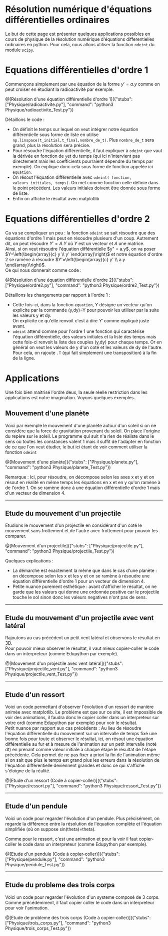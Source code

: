 # Résolution numérique d'équations différentielles ordinaires

Le but de cette page est présenter quelques applications possibles en cours de physique de la résolution numérique d'équations differentielles ordinaires en python. Pour cela, nous allons utiliser la fonction `odeint` du module `scipy`.

# Equations différentielles d'ordre 1 

Commençons simplement par une équation de la forme $`y'=a.y`$ comme on peut croiser en étudiant la radioactivité par exemple.

@[Résolution d'une équation différentielle d'ordre 1]({"stubs": ["Physique/radioactivite.py"], "command": "python3 Physique/radioactivite_Test.py"})

Détaillons le code :
- On définit le temps sur lequel on veut intégrer notre équation différentielle sous forme de liste en utilise `np.linspace(t_initial,t_final,nombre_de_t)`. Plus `nombre_de_t` sera grand, plus la résolution sera précise.
- Pour résoudre l'équation différentielle, il faut expliquer à `odeint` que vaut la dérivée en fonction de `y`et du temps (qui ici n'intervient pas directement mais les coefficients pourraient dépendre du temps par exemple). On explique donc cela sous forme de fonction appelée ici `equation`.
- On résout l'équation différentielle avec `odeint( fonction, valeurs_initiales, temps)`. On met comme fonction celle définie dans le point précédent. Les valeurs initiales doivent être donnée sous forme de liste.
- Enfin on affiche le résultat avec matplotlib

# Equations différentielles d'ordre 2

Ca va se compliquer un peu : la fonction `odeint` se sait résoudre que des équations d'ordre 1 mais peut en résoudre plusieurs d'un coup. Autrement dit, on peut résoudre $`Y'=A.Y`$ où $`Y`$ est un vecteur et $`A`$ une matrice.  
Ainsi, si on veut résoudre l'équation différentielle $`y" = a.y`$, on va poser $`Y=\left(\begin{array}{c} y \\ y' \end{array}\right)`$  et notre équation d'ordre 2 se ramène à résoudre $`Y'=\left(\begin{array}{c} y' \\ a.y \end{array}\right)`$.  
Ce qui nous donnerait comme code :

@[Résolution d'une équation différentielle d'ordre 2]({"stubs": ["Physique/ordre2.py"], "command": "python3 Physique/ordre2_Test.py"})

Détaillons les changements par rapport à l'ordre 1 :
- Cette fois-ci, dans la fonction `equation`, Y désigne un vecteur qu'on explicite par la commande (y,dy)=Y pour pouvoir les utiliser par la suite les valeurs y et dy.  
On explicite ce qu'elle renvoit c'est à dire $`Y'`$ comme expliqué juste avant.
- `odeint` attend comme pour l'ordre 1 une fonction qui caractérise l'équation différentielle, des valeurs initiales et la liste des temps mais cette fois-ci renvoit la liste des couples (y,dy) pour chaque temps. Or en général on veut les valeurs de y d'un coté et les valeurs de dy de l'autre. Pour cela, on rajoute `.T` (qui fait simplement une transposition) à la fin de la ligne.

# Applications

Une fois bien maitrisé l'ordre deux, la seule réelle restriction dans les applications est notre imagination. Voyons quelques exemples.

## Mouvement d'une planète

Voici par exemple le mouvement d'une planète autour d'un soleil si on ne considère que la force de gravitation provenant du soleil. On place l'origine du repère sur le soleil. Le programme qui suit n'a rien de réaliste dans le sens où toutes les constances valent 1 mais il suffit de l'adapter en fonction de ce que l'on veut étudier, le but ici étant de voir comment utiliser la fonction `odeint`

@[Mouvement d'une planète]({"stubs": ["Physique/planete.py"], "command": "python3 Physique/planete_Test.py"})

Remarque : Ici, pour résoudre, on décompose selon les axes x et y et on résout en réalité en même temps les équations en x et en y qu'on ramène à de l'ordre 1. On se ramène donc à une équation différentielle d'ordre 1 mais d'un vecteur de dimension 4.

---

## Etude du mouvement d'un projectile

Etudions le mouvement d'un projectile en considérant d'un coté le mouvement sans frottement et de l'autre avec frottement pour pouvoir les comparer.

@[Mouvement d'un projectile]({"stubs": ["Physique/projectile.py"], "command": "python3 Physique/projectile_Test.py"})

Quelques explications :
- La démarche est exactement la même que dans le cas d'une planète : on décompose selon les x et les y et on se ramène à résoudre une équation différentielle d'ordre 1 pour un vecteur de dimension 4.
- Petite nuance purement esthétique : avant d'afficher le résultat, on ne garde que les valeurs qui donne une ordonnée positive car le projectile touche le sol sinon donc les valeurs negatives n'ont pas de sens.

---

## Etude du mouvement d'un projectile avec vent latéral

Rajoutons au cas précédent un petit vent latéral et observons le résultat en 3D.  
Pour pouvoir mieux observer le résultat, il vaut mieux copier-coller le code dans un interpreteur (comme Edupython par exemple).

@[Mouvement d'un projectile avec vent latéral]({"stubs": ["Physique/projectile_vent.py"], "command": "python3 Physique/projectile_vent_Test.py"})


---

## Etude d'un ressort

Voici un code permettant d'observer l'évolution d'un ressort de manière animée avec matplotlib. Le problème est que sur ce site, il est impossible de voir des animations, il faudra donc le copier coller dans un interpreteur sur votre ordi (comme Edupython par exemple) pour voir le résultat.  
Petit nuance par rapport aux cas précédents : Au lieu de résoudre l'équation différentielle du mouvement sur un intervalle de temps fixé une bonne fois pour toute et observer le résultat, ici, on résout une équation différentielle au fur et à mesure de l'animation sur un petit intervalle (noté dt) en prenant comme valeur initiale à chaque étape le résultat de l'étape précédente. Cela permet de ne pas fixer a priori la fin de l'animation même si on sait que plus le temps est grand plus les erreurs dans la résolution de l'équation différentielle deviennent grandes et donc ce qui s'affiche s'éloigne de la réalité.

@[Etude d'un ressort (Code à copier-coller)]({"stubs": ["Physique/ressort.py"], "command": "python3 Physique/ressort_Test.py"})

---

## Etude d'un pendule

Voici un code pour regarder l'évolution d'un pendule. Plus précisément, on regarde la différence entre la résolution de l'équation complète et l'équation simplifiée (où on suppose sin(theta)=theta).  

Comme pour le ressort, c'est une animation et pour la voir il faut copier-coller le code dans un interpreteur (comme Edupython par exemple).

@[Etude d'un pendule (Code à copier-coller)]({"stubs": ["Physique/pendule.py"], "command": "python3 Physique/pendule_Test.py"})

---

## Etude du probleme des trois corps

Voici un code pour regarder l'évolution d'un systeme composé de 3 corps. Comme précédemment, il faut copier coller le code dans un interpreteur pour voir l'animation.

@[Etude de probleme des trois corps (Code à copier-coller)]({"stubs": ["Physique/trois_corps.py"], "command": "python3 Physique/trois_corps_Test.py"})
